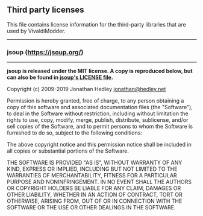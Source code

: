 ## Third party licenses
This file contains license information for the third-party libraries that are used by VivaldiModder.

----------
### jsoup (https://jsoup.org/)
----------
**jsoup is released under the MIT license. A copy is reproduced below, but can also be found in [jsoup's LICENSE file](https://github.com/jhy/jsoup/blob/master/LICENSE).**

Copyright (c) 2009-2019 Jonathan Hedley <jonathan@hedley.net>

Permission is hereby granted, free of charge, to any person obtaining a copy
of this software and associated documentation files (the "Software"), to deal
in the Software without restriction, including without limitation the rights
to use, copy, modify, merge, publish, distribute, sublicense, and/or sell
copies of the Software, and to permit persons to whom the Software is
furnished to do so, subject to the following conditions:

The above copyright notice and this permission notice shall be included in all
copies or substantial portions of the Software.

THE SOFTWARE IS PROVIDED "AS IS", WITHOUT WARRANTY OF ANY KIND, EXPRESS OR
IMPLIED, INCLUDING BUT NOT LIMITED TO THE WARRANTIES OF MERCHANTABILITY,
FITNESS FOR A PARTICULAR PURPOSE AND NONINFRINGEMENT. IN NO EVENT SHALL THE
AUTHORS OR COPYRIGHT HOLDERS BE LIABLE FOR ANY CLAIM, DAMAGES OR OTHER
LIABILITY, WHETHER IN AN ACTION OF CONTRACT, TORT OR OTHERWISE, ARISING FROM,
OUT OF OR IN CONNECTION WITH THE SOFTWARE OR THE USE OR OTHER DEALINGS IN THE
SOFTWARE.
